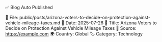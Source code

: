 ✅ Blog Auto Published

📂 File: public/posts/arizona-voters-to-decide-on-protection-against-vehicle-mileage-taxes.md
📅 Date: 2025-07-26
📌 Title: Arizona Voters to Decide on Protection Against Vehicle Mileage Taxes
🔗 Source: https://example.com
🌍 Country: Global
🏷️ Category: Technology
